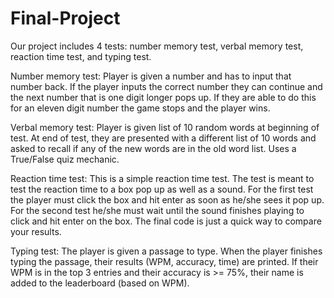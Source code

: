 # Final-Project

Our project includes 4 tests: number memory test, verbal memory test, reaction time test, and typing test. 

Number memory test: 
Player is given a number and has to input that number back. If the player inputs the correct number they can continue and the next number that is one digit longer pops up. If they are able to do this for an eleven digit number the game stops and the player wins. 


Verbal memory test:
Player is given list of 10 random words at beginning of test.  At end of test, they are presented with a different list of 10 words and asked to recall if any of the new words are in the old word list.  Uses a True/False quiz mechanic.


Reaction time test:
This is a simple reaction time test. The test is meant to test the reaction time to a box pop up as well as a sound. For the first test the player must click the box and hit enter as soon as he/she sees it pop up. For the second test he/she must wait until the sound finishes playing to click and hit enter on the box. The final code is just a quick way to compare your results.  

Typing test: 
The player is given a passage to type. When the player finishes typing the passage, their results (WPM, accuracy, time) are printed. If their WPM is in the top 3 entries and their accuracy is >= 75%, their name is added to the leaderboard (based on WPM).
